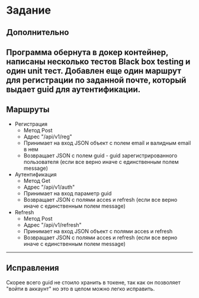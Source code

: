 # Задание
## Дополнительно
Программа обернута в докер контейнер, написаны несколько тестов Black box testing и один unit тест.
Добавлен еще один маршрут для регистрации по заданной почте, который выдает guid для аутентификации.
---
## Маршруты
  - Регистрация
    - Метод Post
    - Адрес "/api/v1/reg"
    - Принимает на вход JSON объект с полем email и валидным email в нем
    - Возвращает JSON с полем guid - guid зарегистрированного пользователя (если все верно иначе с единственным полем message) 
  - Аутентификация
    - Метод Get
    - Адрес "/api/v1/auth"
    - Принимает на вход параметр guid
    - Возвращает JSON с полями acces и refresh (если все верно иначе с единственным полем message)
  - Refresh
    - Метод Post
    - Адрес "/api/v1/refresh"
    - Принимает на вход JSON объект с полями acces и refresh
    - Возвращает JSON с полями acces и refresh (если все верно иначе с единственным полем message)
---
## Исправления
Скорее всего guid не стоило хранить в токене, так как он позволяет "войти в аккаунт" но это в целом можно легко исправить.
